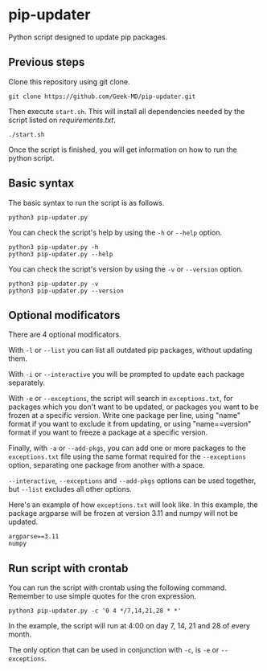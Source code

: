 # pip-updater
Python script designed to update pip packages.

## Previous steps

Clone this repository using git clone.
  
```
git clone https://github.com/Geek-MD/pip-updater.git
```

Then execute `start.sh`. This will install all dependencies needed by the script
listed on *requirements.txt*.

```
./start.sh
```

Once the script is finished, you will get information on how to run the python script.

## Basic syntax

The basic syntax to run the script is as follows.

```
python3 pip-updater.py
```

You can check the script's help by using the `-h` or `--help` option.

```
python3 pip-updater.py -h
python3 pip-updater.py --help
```

You can check the script's version by using the `-v` or `--version` option.

```
python3 pip-updater.py -v
python3 pip-updater.py --version
```

## Optional modificators

There are 4 optional modificators.

With `-l` or `--list` you can list all outdated pip packages, without updating them.

With `-i` or `--interactive` you will be prompted to update each package separately.

With `-e` or `--exceptions`, the script will search in `exceptions.txt`, for packages which you don't want to be updated, or packages you want to be frozen at a specific version. Write one package per line, using "name" format if you want to exclude it from updating, or using "name==version" format if you want to freeze a package at a specific version.

Finally, with `-a` or `--add-pkgs`, you can add one or more packages to the `exceptions.txt` file using the same format required for the `--exceptions` option, separating one package from another with a space.

`--interactive`, `--exceptions` and `--add-pkgs` options can be used together, but `--list` excludes all other options.

Here's an example of how `exceptions.txt` will look like. In this example, the package argparse will be frozen at version 3.11 and numpy will not be updated.

```
argparse==3.11
numpy
```

## Run script with crontab

You can run the script with crontab using the following command. Remember to use simple quotes for the cron expression.

```
python3 pip-updater.py -c '0 4 */7,14,21,28 * *'
```

In the example, the script will run at 4:00 on day 7, 14, 21 and 28 of every month.

The only option that can be used in conjunction with `-c`, is `-e` or `--exceptions`.